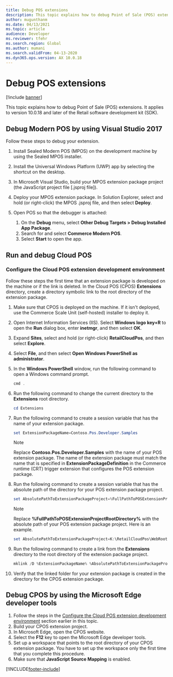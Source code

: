```yaml
---
title: Debug POS extensions
description: This topic explains how to debug Point of Sale (POS) extensions.
author: mugunthanm
ms.date: 04/13/2021
ms.topic: article
audience: Developer
ms.reviewer: tfehr
ms.search.region: Global
ms.author: mumani
ms.search.validFrom: 04-13-2020
ms.dyn365.ops.version: AX 10.0.18
---
```


# Debug POS extensions

[!include [banner](../../includes/banner.md)]

This topic explains how to debug Point of Sale (POS) extensions. It applies to version 10.0.18 and later of the Retail software development kit (SDK).

## Debug Modern POS by using Visual Studio 2017

Follow these steps to debug your extension.

1. Install Sealed Modern POS (MPOS) on the development machine by using the Sealed MPOS installer.
2. Install the Universal Windows Platform (UWP) app by selecting the shortcut on the desktop.
3. In Microsoft Visual Studio, build your MPOS extension package project (the JavaScript project file \[.jsproj file\]).
4. Deploy your MPOS extension package. In Solution Explorer, select and hold (or right-click) the MPOS .jsproj file, and then select **Deploy**.
5. Open POS so that the debugger is attached:

    1. On the **Debug** menu, select **Other Debug Targets &gt; Debug Installed App Package**.
    2. Search for and select **Commerce Modern POS**.
    3. Select **Start** to open the app.

## Run and debug Cloud POS

### <a name="configure-cloud-pos"></a>Configure the Cloud POS extension development environment

Follow these steps the first time that an extension package is developed on the machine or if the link is deleted. In the Cloud POS (CPOS) **Extensions** directory, create a directory symbolic link to the root directory of the extension package.

1. Make sure that CPOS is deployed on the machine. If it isn't deployed, use the Commerce Scale Unit (self-hosted) installer to deploy it.
2. Open Internet Information Services (IIS). Select **Windows logo key+R** to open the **Run** dialog box, enter **inetmgr**, and then select **OK**.
3. Expand **Sites**, select and hold (or right-click) **RetailCloudPos**, and then select **Explore**.
4. Select **File**, and then select **Open Windows PowerShell as administrator**.
5. In the **Windows PowerShell** window, run the following command to open a Windows command prompt.

    ```powershell
    cmd .
    ```

6. Run the following command to change the current directory to the **Extensions** root directory.

   ```powershell
   cd Extensions
   ```

7. Run the following command to create a session variable that has the name of your extension package.

    ```powershell
    set ExtensionPackageName=Contoso.Pos.Developer.Samples
    ```

    > [!NOTE]
    > Replace **Contoso.Pos.Developer.Samples** with the name of your POS extension package. The name of the extension package must match the name that is specified in **ExtensionPackageDefinition** in the Commerce runtime (CRT) trigger extension that configures the POS extension package.

8. Run the following command to create a session variable that has the absolute path of the directory for your POS extension package project.

    ```powershell
    set AbsolutePathToExtensionPackageProject=%FullPathToPOSExtensionProjectRootDirectory%
    ```

    > [!NOTE]
    > Replace **%FullPathToPOSExtensionProjectRootDirectory%** with the absolute path of your POS extension package project. Here is an example.
    >
    > ```powershell
    > set AbsolutePathToExtensionPackageProject=K:\RetailCloudPos\WebRoot\Extensions\ Contoso.Pos.Developer.Samples
    > ```

9. Run the following command to create a link from the **Extensions** directory to the root directory of the extension package project.

    ```powershell
    mklink /D %ExtensionPackageName% %AbsolutePathToExtensionPackageProject%
    ```

10. Verify that the linked folder for your extension package is created in the directory for the CPOS extension package.

## Debug CPOS by using the Microsoft Edge developer tools

1. Follow the steps in the [Configure the Cloud POS extension development environment](#configure-cloud-pos) section earlier in this topic.
2. Build your CPOS extension project.
3. In Microsoft Edge, open the CPOS website.
4. Select the **F12** key to open the Microsoft Edge developer tools.
5. Set up a workspace that points to the root directory of your CPOS extension package. You have to set up the workspace only the first time that you complete this procedure.
6. Make sure that **JavaScript Source Mapping** is enabled.

[!INCLUDE[footer-include](../../../includes/footer-banner.md)]
